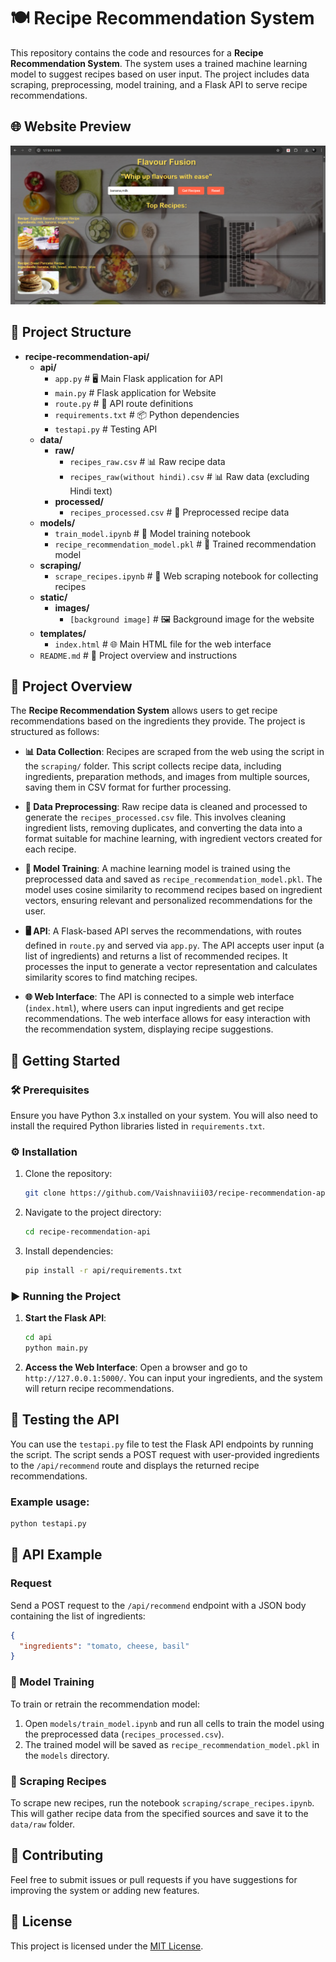 # 🍽️ Recipe Recommendation System

This repository contains the code and resources for a **Recipe Recommendation System**. The system uses a trained machine learning model to suggest recipes based on user input. The project includes data scraping, preprocessing, model training, and a Flask API to serve recipe recommendations.

## 🌐 Website Preview

![Website Screenshot](static/images/website_screenshot.png)


## 📁 Project Structure

- **recipe-recommendation-api/**
  - **api/**
    - `app.py`                   # 🖥️ Main Flask application for API
    - `main.py`                  # Flask application for Website
    - `route.py`                 # 🔄 API route definitions
    - `requirements.txt`         # 📦 Python dependencies
    - `testapi.py`               # Testing API
  - **data/**
    - **raw/**
      - `recipes_raw.csv`       # 📊 Raw recipe data
      - `recipes_raw(without hindi).csv`  # 📊 Raw data (excluding Hindi text)
    - **processed/**
      - `recipes_processed.csv`  # 🧹 Preprocessed recipe data
  - **models/**
    - `train_model.ipynb`       # 📓 Model training notebook
    - `recipe_recommendation_model.pkl`  # 🤖 Trained recommendation model
  - **scraping/**
    - `scrape_recipes.ipynb`    # 🍴 Web scraping notebook for collecting recipes
  - **static/**
    - **images/**
      - `[background image]`     # 🖼️ Background image for the website
  - **templates/**
    - `index.html`               # 🌐 Main HTML file for the web interface
  - `README.md`                  # 📖 Project overview and instructions


## 🌟 Project Overview

The **Recipe Recommendation System** allows users to get recipe recommendations based on the ingredients they provide. The project is structured as follows:

- **📊 Data Collection**: Recipes are scraped from the web using the script in the `scraping/` folder. This script collects recipe data, including ingredients, preparation methods, and images from multiple sources, saving them in CSV format for further processing.
  
- **🧹 Data Preprocessing**: Raw recipe data is cleaned and processed to generate the `recipes_processed.csv` file. This involves cleaning ingredient lists, removing duplicates, and converting the data into a format suitable for machine learning, with ingredient vectors created for each recipe.

- **🤖 Model Training**: A machine learning model is trained using the preprocessed data and saved as `recipe_recommendation_model.pkl`. The model uses cosine similarity to recommend recipes based on ingredient vectors, ensuring relevant and personalized recommendations for the user.

- **🖥️ API**: A Flask-based API serves the recommendations, with routes defined in `route.py` and served via `app.py`. The API accepts user input (a list of ingredients) and returns a list of recommended recipes. It processes the input to generate a vector representation and calculates similarity scores to find matching recipes.

- **🌐 Web Interface**: The API is connected to a simple web interface (`index.html`), where users can input ingredients and get recipe recommendations. The web interface allows for easy interaction with the recommendation system, displaying recipe suggestions.


## 🚀 Getting Started

### 🛠️ Prerequisites

Ensure you have Python 3.x installed on your system. You will also need to install the required Python libraries listed in `requirements.txt`.

### ⚙️ Installation

1. Clone the repository:
    ```bash
    git clone https://github.com/Vaishnaviii03/recipe-recommendation-api.git
    ```

2. Navigate to the project directory:
    ```bash
    cd recipe-recommendation-api
    ```

3. Install dependencies:
    ```bash
    pip install -r api/requirements.txt
    ```

### ▶️ Running the Project

1. **Start the Flask API**:
    ```bash
    cd api
    python main.py
    ```

2. **Access the Web Interface**: Open a browser and go to `http://127.0.0.1:5000/`. You can input your ingredients, and the system will return recipe recommendations.

## 🧪 Testing the API

You can use the `testapi.py` file to test the Flask API endpoints by running the script. The script sends a POST request with user-provided ingredients to the `/api/recommend` route and displays the returned recipe recommendations.

### Example usage:

```bash
python testapi.py

```

## 📡 API Example

### Request
Send a POST request to the `/api/recommend` endpoint with a JSON body containing the list of ingredients:

```json
{
  "ingredients": "tomato, cheese, basil"
}
```

### 🧠 Model Training

To train or retrain the recommendation model:

1. Open `models/train_model.ipynb` and run all cells to train the model using the preprocessed data (`recipes_processed.csv`).
2. The trained model will be saved as `recipe_recommendation_model.pkl` in the `models` directory.

### 🍴 Scraping Recipes

To scrape new recipes, run the notebook `scraping/scrape_recipes.ipynb`. This will gather recipe data from the specified sources and save it to the `data/raw` folder.

## 🤝 Contributing

Feel free to submit issues or pull requests if you have suggestions for improving the system or adding new features.

## 📜 License

This project is licensed under the [MIT License](LICENSE).
